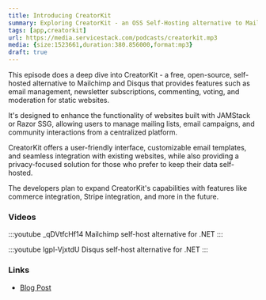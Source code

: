 ```yaml
---
title: Introducing CreatorKit
summary: Exploring CreatorKit - an OSS Self-Hosting alternative to Mailchimp and Disqus
tags: [app,creatorkit]
url: https://media.servicestack.com/podcasts/creatorkit.mp3
media: {size:1523661,duration:380.856000,format:mp3}
draft: true
---
```


This episode does a deep dive into CreatorKit - a free, open-source, self-hosted alternative 
to Mailchimp and Disqus that provides features such as email management, newsletter subscriptions, 
commenting, voting, and moderation for static websites. 

It's designed to enhance the functionality of websites built with JAMStack or Razor SSG, 
allowing users to manage mailing lists, email campaigns, and community interactions 
from a centralized platform. 

CreatorKit offers a user-friendly interface, customizable email templates, and seamless 
integration with existing websites, while also providing a privacy-focused solution for 
those who prefer to keep their data self-hosted. 

The developers plan to expand CreatorKit's capabilities with features like commerce integration, 
Stripe integration, and more in the future.

### Videos

:::youtube _qDVtfcHf14
Mailchimp self-host alternative for .NET
:::

:::youtube lgpl-VjxtdU
Disqus self-host alternative for .NET
:::

### Links

- [Blog Post](/posts/creatorkit)
